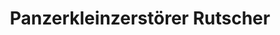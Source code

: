 ---
title: "Panzerkleinzerstörer Rutscher"
price: "TBA" 
desc: "Maketa"
img_path: "/assets/img/DW35007.jpg"
brand: "N/A"
available: false
special_offer: false
new: false
soon: false
cat: "0010000"
subcat: "0011100"
subsubcat: "0N/A"
sifra: "DW35007"
---